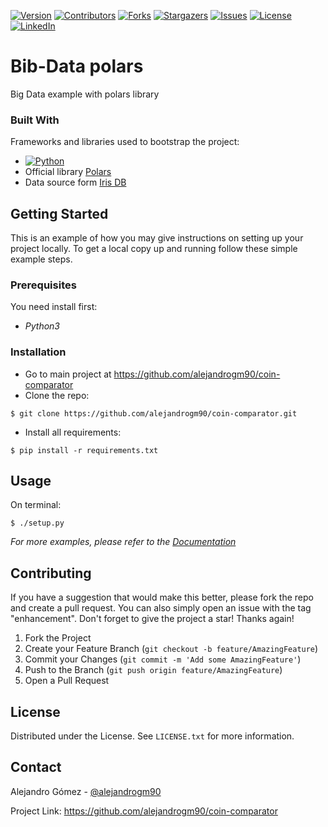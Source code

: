 [![Version][version-shield]][project-url]
[![Contributors][contributors-shield]][contributors-url]
[![Forks][forks-shield]][forks-url]
[![Stargazers][stars-shield]][stars-url]
[![Issues][issues-shield]][issues-url]
[![License][license-shield]][license-url]
[![LinkedIn][linkedin-shield]][linkedin-url]

# Bib-Data polars
Big Data example with polars library

### Built With

Frameworks and libraries used to bootstrap the project:

* [![Python][python-shield]][python-url]
* Official library [Polars](https://www.pola.rs/)
* Data source form [Iris DB](https://archive.ics.uci.edu/dataset/53/iris)

## Getting Started

This is an example of how you may give instructions on setting up your project locally.
To get a local copy up and running follow these simple example steps.

### Prerequisites

You need install first:

* _Python3_

### Installation

- Go to main project at https://github.com/alejandrogm90/coin-comparator
- Clone the repo:
```shell
$ git clone https://github.com/alejandrogm90/coin-comparator.git
```

- Install all requirements:
```shell
$ pip install -r requirements.txt
```

## Usage
On terminal:

```shell
$ ./setup.py
```

_For more examples, please refer to the [Documentation]([wiki-url])_

## Contributing

If you have a suggestion that would make this better, please fork the repo and create a pull request. You can also
simply open an issue with the tag "enhancement".
Don't forget to give the project a star! Thanks again!

1. Fork the Project
2. Create your Feature Branch (`git checkout -b feature/AmazingFeature`)
3. Commit your Changes (`git commit -m 'Add some AmazingFeature'`)
4. Push to the Branch (`git push origin feature/AmazingFeature`)
5. Open a Pull Request

## License

Distributed under the License. See `LICENSE.txt` for more information.

## Contact

Alejandro Gómez - [@alejandrogm90](https://github.com/alejandrogm90)

Project Link: https://github.com/alejandrogm90/coin-comparator

<!--
pip freeze > requirements.txt
pipreqs --force
-->

[version-shield]: https://img.shields.io/badge/version-1.0.0-blue?style=for-the-badge
[contributors-shield]: https://img.shields.io/github/contributors/alejandrogm90/coin-comparator.svg?style=for-the-badge
[forks-shield]: https://img.shields.io/github/forks/alejandrogm90/coin-comparator.svg?style=for-the-badge
[stars-shield]: https://img.shields.io/github/stars/alejandrogm90/coin-comparator.svg?style=for-the-badge
[issues-shield]: https://img.shields.io/github/issues/alejandrogm90/coin-comparator.svg?style=for-the-badge
[license-shield]: https://img.shields.io/github/license/alejandrogm90/coin-comparator.svg?style=for-the-badge
[linkedin-shield]: https://img.shields.io/badge/-LinkedIn-black.svg?style=for-the-badge&logo=linkedin&colorB=555
[python-shield]: https://img.shields.io/badge/python-000000?style=for-the-badge&logo=python&logoColor=white

[project-url]: https://github.com/alejandrogm90/coin-comparator/
[wiki-url]: https://github.com/alejandrogm90/coin-comparator/wiki
[contributors-url]: https://github.com/alejandrogm90/coin-comparator/graphs/contributors
[forks-url]: https://github.com/alejandrogm90/coin-comparator/network/members
[stars-url]: https://github.com/alejandrogm90/coin-comparator/stargazers
[issues-url]: https://github.com/alejandrogm90/coin-comparator/issues
[license-url]: https://github.com/alejandrogm90/coin-comparator/blob/master/LICENSE.txt
[linkedin-url]: https://www.linkedin.com/in/alejandro-g-762869129/
[python-url]: https://www.python.org/

